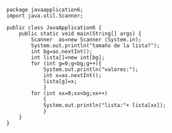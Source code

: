 
    package javaapplication6;
    import java.util.Scanner;

    public class JavaApplication6 {
        public static void main(String[] args) {
            Scanner  as=new Scanner (System.in);
            System.out.println("tamaño de la lista?");
            int bg=as.nextInt();
            int lista[]=new int[bg];
            for (int g=0;g<bg;g++){
                System.out.println("valores:");
                int x=as.nextInt();  
                lista[g]=x;
                }
            for (int xx=0;xx<bg;xx++)
                {
                System.out.println("lista:"+ lista[xx]);
                }
        }
    }
